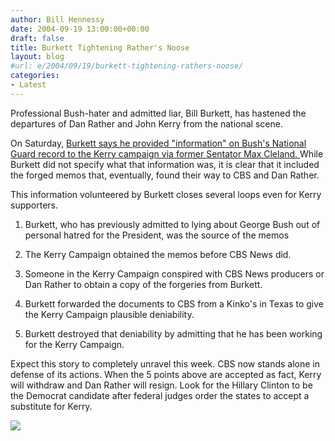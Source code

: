 ```yaml
---
author: Bill Hennessy
date: 2004-09-19 13:00:00+00:00
draft: false
title: Burkett Tightening Rather's Noose
layout: blog
#url: e/2004/09/19/burkett-tightening-rathers-noose/
categories:
- Latest
---
```


Professional Bush-hater and admitted liar, Bill Burkett, has hastened the departures of Dan Rather and John Kerry from the national scene.




On Saturday, [Burkett says he provided "information" on Bush's National Guard record to the Kerry campaign via former Sentator Max Cleland. ](https://www.foxnews.com/story/0,2933,132820,00.html) While Burkett did not specify what that information was, it is clear that it included the forged memos that, eventually, found their way to CBS and Dan Rather.




This information volunteered by Burkett closes several loops even for Kerry supporters.




1. Burkett, who has previously admitted to lying about George Bush out of personal hatred for the President, was the source of the memos




2. The Kerry Campaign obtained the memos before CBS News did.




3. Someone in the Kerry Campaign conspired with CBS News producers or Dan Rather to obtain a copy of the forgeries from Burkett.




4. Burkett forwarded the documents to CBS from a Kinko's in Texas to give the Kerry Campaign plausible deniability.




5. Burkett destroyed that deniability by admitting that he has been working for the Kerry Campaign.




Expect this story to completely unravel this week. CBS now stands alone in defense of its actions. When the 5 points above are accepted as fact, Kerry will withdraw and Dan Rather will resign. Look for the Hillary Clinton to be the Democrat candidate after federal judges order the states to accept a substitute for Kerry.




![](https://blog.billhennessy.com/aggbug.aspx?PostID=562)

